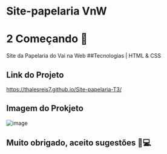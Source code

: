 # Site-papelaria VnW
# 2 Começando 🚀
Site da Papelaria do Vai na Web 
##Tecnologias |
HTML & CSS 

## Link do Projeto
https://thalesreis7.github.io/Site-papelaria-T3/
## Imagem do Prokjeto
![image](https://github.com/thalesreis7/Site-papelaria-T3/assets/91850144/49aa6a40-88de-46cf-957e-a9ca041f2e61)

## Muito obrigado, aceito sugestões 🖤💻
